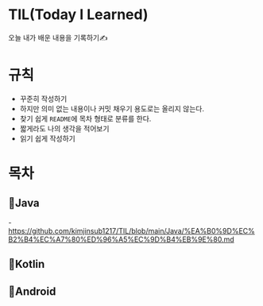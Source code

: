 # TIL(Today I Learned)
오늘 내가 배운 내용을 기록하기✍

# 규칙
- 꾸준히 작성하기
- 하지만 의미 없는 내용이나 커밋 채우기 용도로는 올리지 않는다.
- 찾기 쉽게 `README`에 목차 형태로 분류를 한다.
- 짧게라도 나의 생각을 적어보기
- 읽기 쉽게 작성하기

# 목차
## 📝Java
-https://github.com/kimjinsub1217/TIL/blob/main/Java/%EA%B0%9D%EC%B2%B4%EC%A7%80%ED%96%A5%EC%9D%B4%EB%9E%80.md
## 📝Kotlin
## 📝Android
